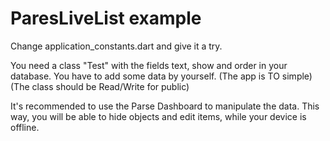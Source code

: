 # ParesLiveList example
Change application_constants.dart and give it a try.

You need a class "Test" with the fields <String> text, <Boolean> show and <Number> order in your database.
You have to add some data by yourself. (The app is TO simple)
(The class should be Read/Write for public)

It's recommended to use the Parse Dashboard to manipulate the data.
This way, you will be able to hide objects and edit items, while your device is offline.